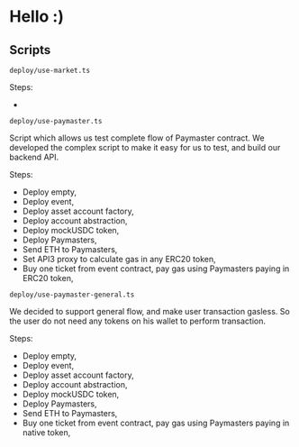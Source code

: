 # Hello :)

## Scripts

```
deploy/use-market.ts
```

Steps:

-

```
deploy/use-paymaster.ts
```

Script which allows us test complete flow of Paymaster contract. We developed the complex script to make it easy for us to test, and build our backend API.

Steps:

- Deploy empty,
- Deploy event,
- Deploy asset account factory,
- Deploy account abstraction,
- Deploy mockUSDC token,
- Deploy Paymasters,
- Send ETH to Paymasters,
- Set API3 proxy to calculate gas in any ERC20 token,
- Buy one ticket from event contract, pay gas using Paymasters paying in ERC20 token,

```
deploy/use-paymaster-general.ts
```

We decided to support general flow, and make user transaction gasless. So the user do not need any tokens on his wallet to perform transaction.

Steps:

- Deploy empty,
- Deploy event,
- Deploy asset account factory,
- Deploy account abstraction,
- Deploy mockUSDC token,
- Deploy Paymasters,
- Send ETH to Paymasters,
- Buy one ticket from event contract, pay gas using Paymasters paying in native token,
